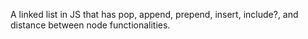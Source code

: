 A linked list in JS that has pop, append, prepend, insert, include?, and distance between node
functionalities.
